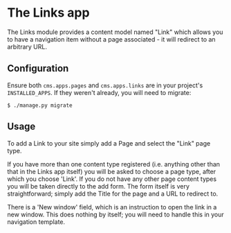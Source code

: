 # The Links app

The Links module provides a content model named "Link" which allows you to have a navigation item without a page associated - it will redirect to an arbitrary URL.

## Configuration

Ensure both `cms.apps.pages` and `cms.apps.links` are in your project's `INSTALLED_APPS`. If they weren't already, you will need to migrate:

```
$ ./manage.py migrate
```

## Usage

To add a Link to your site simply add a Page and select the "Link" page type.

If you have more than one content type registered (i.e. anything other than that in the Links app itself) you will be asked to choose a page type, after which you choose 'Link'.
If you do not have any other page content types you will be taken directly to the add form.
The form itself is very straightforward; simply add the Title for the page and a URL to redirect to.

There is a 'New window' field, which is an instruction to open the link in a new window. This does nothing by itself; you will need to handle this in your navigation template.
